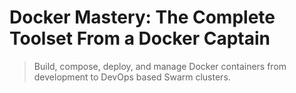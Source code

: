 # Docker Mastery: The Complete Toolset From a Docker Captain

> Build, compose, deploy, and manage Docker containers from development to DevOps based Swarm clusters.
